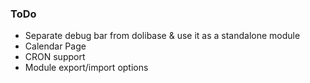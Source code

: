 ### ToDo

* Separate debug bar from dolibase & use it as a standalone module
* Calendar Page
* CRON support
* Module export/import options
